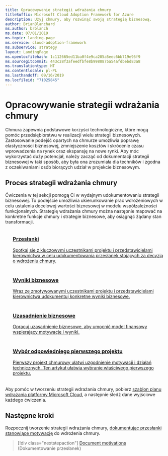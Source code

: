 ```yaml
---
title: Opracowywanie strategii wdrażania chmury
titleSuffix: Microsoft Cloud Adoption Framework for Azure
description: Użyj chmury, aby rozwinąć swoją strategię biznesową.
author: BrianBlanchard
ms.author: brblanch
ms.date: 07/01/2019
ms.topic: landing-page
ms.service: cloud-adoption-framework
ms.subservice: strategy
layout: LandingPage
ms.openlocfilehash: 1c112665ed11ba0f4e9ca205a5eec6bb719e95f9
ms.sourcegitcommit: 443c28f3afeedfbfe8b9980875a54afdbebd83a8
ms.translationtype: HT
ms.contentlocale: pl-PL
ms.lasthandoff: 09/16/2019
ms.locfileid: "71025845"
---
```

<!-- markdownlint-disable MD026 -->

# <a name="develop-a-cloud-adoption-strategy"></a>Opracowywanie strategii wdrażania chmury

Chmura zapewnia podstawowe korzyści technologiczne, które mogą pomóc przedsiębiorstwu w realizacji wielu strategii biznesowych. Zastosowanie podejść opartych na chmurze umożliwia poprawę elastyczności biznesowej, zmniejszenie kosztów i skrócenie czasu wprowadzenia na rynek oraz ekspansję na nowe rynki. Aby móc wykorzystać duży potencjał, należy zacząć od dokumentacji strategii biznesowej w taki sposób, aby była ona zrozumiała dla techników i zgodna z oczekiwaniami osób biorących udział w projekcie biznesowym.

## <a name="cloud-adoption-strategy-process"></a>Proces strategii wdrażania chmury

Ćwiczenia w tej sekcji pomogą Ci w wydajnym udokumentowaniu strategii biznesowej. To podejście umożliwia ukierunkowanie prac wdrożeniowych w celu ustalenia docelowej wartości biznesowej w modelu współzależności funkcjonalnych. Strategię wdrażania chmury można następnie mapować na konkretne funkcje chmury i strategie biznesowe, aby osiągnąć żądany stan transformacji.

<!--markdownlint-disable MD033 -->

<ul class="panelContent cardsF">
    <li style="display: flex; flex-direction: column;">
        <a href="./motivations.md">
            <div class="cardSize">
                <div class="cardPadding" style="padding-bottom:10px;">
                    <div class="card" style="padding-bottom:10px;">
                        <div class="cardImageOuter">
                            <div class="cardImage">
                                <img alt="" src="../_images/icons/1.png" data-linktype="external">
                            </div>
                        </div>
                        <div class="cardText" style="padding-left:0px;">
                            <h3>Przesłanki</h3>
Spotkaj się z kluczowymi uczestnikami projektu i przedstawicielami kierownictwa w celu udokumentowania przesłanek stojących za decyzją o wdrożeniu chmury.
                        </div>
                    </div>
                </div>
            </div>
        </a>
    </li>
    <li style="display: flex; flex-direction: column;">
        <a href="./business-outcomes/index.md">
            <div class="cardSize">
                <div class="cardPadding" style="padding-bottom:10px;">
                    <div class="card" style="padding-bottom:10px;">
                        <div class="cardImageOuter">
                            <div class="cardImage">
                                <img alt="" src="../_images/icons/2.png" data-linktype="external">
                            </div>
                        </div>
                        <div class="cardText" style="padding-left:0px;">
                            <h3>Wyniki biznesowe</h3>
Wraz ze zmotywowanymi uczestnikami projektu i przedstawicielami kierownictwa udokumentuj konkretne wyniki biznesowe.
                        </div>
                    </div>
                </div>
            </div>
        </a>
    </li>
    <li style="display: flex; flex-direction: column;">
        <a href="./cloud-migration-business-case.md">
            <div class="cardSize">
                <div class="cardPadding" style="padding-bottom:10px;">
                    <div class="card" style="padding-bottom:10px;">
                        <div class="cardImageOuter">
                            <div class="cardImage">
                                <img alt="" src="../_images/icons/3.png" data-linktype="external">
                            </div>
                        </div>
                        <div class="cardText" style="padding-left:0px;">
                            <h3>Uzasadnienie biznesowe</h3>
Opracuj uzasadnienie biznesowe, aby umocnić model finansowy wspierający motywacje i wyniki.
                        </div>
                    </div>
                </div>
            </div>
        </a>
    </li>
    <li style="display: flex; flex-direction: column;">
        <a href="./first-adoption-project.md">
            <div class="cardSize">
                <div class="cardPadding" style="padding-bottom:10px;">
                    <div class="card" style="padding-bottom:10px;">
                        <div class="cardImageOuter">
                            <div class="cardImage">
                                <img alt="" src="../_images/icons/4.png" data-linktype="external">
                            </div>
                        </div>
                        <div class="cardText" style="padding-left:0px;">
                            <h3>Wybór odpowiedniego pierwszego projektu</h3>
Pierwszy projekt chmurowy ułatwi uzgodnienie motywacji i działań technicznych. Ten artykuł ułatwia wybranie właściwego pierwszego projektu.
                        </div>
                    </div>
                </div>
            </div>
        </a>
    </li>
</ul>

Aby pomóc w tworzeniu strategii wdrażania chmury, pobierz [szablon planu wdrażania platformy Microsoft Cloud](https://archcenter.blob.core.windows.net/cdn/fusion/readiness/Microsoft-Cloud-Adoption-Framework-Strategy-and-Plan-Template.docx), a następnie śledź dane wyjściowe każdego ćwiczenia.

## <a name="next-steps"></a>Następne kroki

Rozpocznij tworzenie strategii wdrażania chmury, [dokumentując przesłanki stanowiące motywację](./motivations.md) do wdrożenia chmury.

> [!div class="nextstepaction"]
> [Document motivations](./motivations.md) (Dokumentowanie przesłanek)
